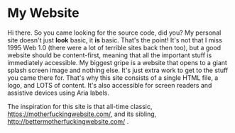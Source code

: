 # My Website

Hi there. So you came looking for the source code, did you? My personal site doesn't just **look** basic, it **is** basic. That's the point! It's not that I miss 1995 Web 1.0 (there were a lot of terrible sites back then too), but a good website should be content-first, meaning that all the important stuff is immediately accessible. My biggest gripe is a website that opens to a giant splash screen image and nothing else. It's just extra work to get to the stuff you came there for. That's why this site consists of a single HTML file, a logo, and LOTS of content. It's also accessible for screen readers and assistive devices using Aria labels.

The inspiration for this site is that all-time classic, https://motherfuckingwebsite.com/, and its sibling, http://bettermotherfuckingwebsite.com/ .
